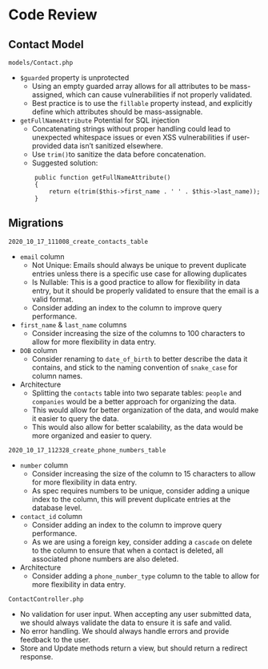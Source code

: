 # Code Review

## Contact Model

`models/Contact.php`

- `$guarded` property is unprotected
    - Using an empty guarded array allows for all attributes to be mass-assigned, which can cause vulnerabilities if not properly validated.
    - Best practice is to use the `fillable` property instead, and explicitly define which attributes should be mass-assignable.
- `getFullNameAttribute` Potential for SQL injection
    - Concatenating strings without proper handling could lead to unexpected whitespace issues or even XSS vulnerabilities if user-provided data isn’t sanitized elsewhere.
    - Use `trim()`to sanitize the data before concatenation.
    - Suggested solution:
    ```
        public function getFullNameAttribute()
        {
            return e(trim($this->first_name . ' ' . $this->last_name));
        }
    ```

## Migrations

`2020_10_17_111008_create_contacts_table`

- `email` column
    - Not Unique: Emails should always be unique to prevent duplicate entries unless there is a specific use case for allowing duplicates
    - Is Nullable: This is a good practice to allow for flexibility in data entry, but it should be properly validated to ensure that the email is a valid format.
    - Consider adding an index to the column to improve query performance.
- `first_name` & `last_name` columns
    - Consider increasing the size of the columns to 100 characters to allow for more flexibility in data entry.
- `DOB` column
    - Consider renaming to `date_of_birth` to better describe the data it contains, and stick to the naming convention of `snake_case` for column names.
- Architecture
    - Splitting the `contacts` table into two separate tables: `people` and `companies` would be a better approach for organizing the data.
    - This would allow for better organization of the data, and would make it easier to query the data.
    - This would also allow for better scalability, as the data would be more organized and easier to query.

`2020_10_17_112328_create_phone_numbers_table`

- `number` column
    - Consider increasing the size of the column to 15 characters to allow for more flexibility in data entry.
    - As spec requires numbers to be unique, consider adding a unique index to the column, this will prevent duplicate entries at the database level.
- `contact_id` column
    - Consider adding an index to the column to improve query performance.
    - As we are using a foreign key, consider adding a `cascade` on delete to the column to ensure that when a contact is deleted, all associated phone numbers are also deleted.
- Architecture
    - Consider adding a `phone_number_type` column to the table to allow for more flexibility in data entry.

`ContactController.php`
- No validation for user input. When accepting any user submitted data, we should always validate the data to ensure it is safe and valid.
- No error handling. We should always handle errors and provide feedback to the user.
- Store and Update methods return a view, but should return a redirect response.